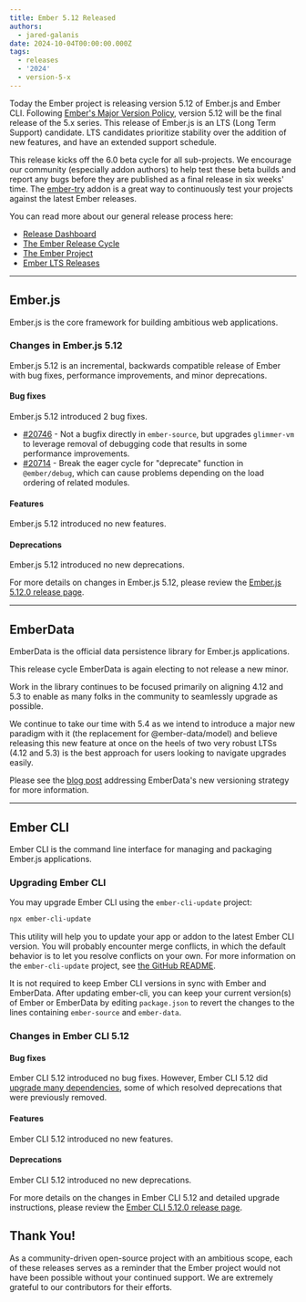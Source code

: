 ```yaml
---
title: Ember 5.12 Released
authors:
  - jared-galanis
date: 2024-10-04T00:00:00.000Z
tags:
  - releases
  - '2024'
  - version-5-x
---
```


Today the Ember project is releasing version 5.12 of Ember.js and Ember CLI. Following [Ember's Major Version Policy](https://rfcs.emberjs.com/id/0830-evolving-embers-major-version-process), version 5.12 will be the final release of the 5.x series. This release of Ember.js is an LTS (Long Term Support) candidate. LTS candidates prioritize stability over the addition of new features, and have an extended support schedule.

This release kicks off the 6.0 beta cycle for all sub-projects. We encourage our community (especially addon authors) to help test these beta builds and report any bugs before they are published as a final release in six weeks' time. The [ember-try](https://github.com/ember-cli/ember-try) addon is a great way to continuously test your projects against the latest Ember releases.

You can read more about our general release process here:

- [Release Dashboard](http://emberjs.com/releases/)
- [The Ember Release Cycle](https://blog.emberjs.com/new-ember-release-process/)
- [The Ember Project](https://blog.emberjs.com/ember-project-at-2-0/)
- [Ember LTS Releases](https://blog.emberjs.com/announcing-embers-first-lts/)

---

## Ember.js

Ember.js is the core framework for building ambitious web applications.

### Changes in Ember.js 5.12

Ember.js 5.12 is an incremental, backwards compatible release of Ember with bug fixes, performance improvements, and minor deprecations.

#### Bug fixes

Ember.js 5.12 introduced 2 bug fixes.

- [#20746](https://github.com/emberjs/ember.js/pull/20746) - Not a bugfix directly in `ember-source`, but upgrades `glimmer-vm` to leverage removal of debugging code that results in some performance improvements.
- [#20714](https://github.com/emberjs/ember.js/pull/20714) - Break the eager cycle for "deprecate" function in `@ember/debug`, which can cause problems depending on the load ordering of related modules.

#### Features

Ember.js 5.12 introduced no new features.

#### Deprecations

Ember.js 5.12 introduced no new deprecations.

For more details on changes in Ember.js 5.12, please review the [Ember.js 5.12.0 release page](https://github.com/emberjs/ember.js/releases/tag/v5.12.0).

---

## EmberData

EmberData is the official data persistence library for Ember.js applications.

This release cycle EmberData is again electing to not release a new minor.

Work in the library continues to be focused primarily on aligning 4.12 and 5.3 to enable as many folks in the community to seamlessly upgrade as possible.

<!-- alex ignore easy -->

We continue to take our time with 5.4 as we intend to introduce a major new paradigm with it (the replacement for @ember-data/model) and believe releasing this new feature at once on the heels of two very robust LTSs (4.12 and 5.3) is the best approach for users looking to navigate upgrades easily.

Please see the [blog post](https://blog.emberjs.com/updates-to-ember-data-versioning-strategy) addressing EmberData's new versioning strategy for more information.

---

## Ember CLI

Ember CLI is the command line interface for managing and packaging Ember.js applications.

### Upgrading Ember CLI

You may upgrade Ember CLI using the `ember-cli-update` project:

```bash
npx ember-cli-update
```

This utility will help you to update your app or addon to the latest Ember CLI version. You will probably encounter merge conflicts, in which the default behavior is to let you resolve conflicts on your own. For more information on the `ember-cli-update` project, see [the GitHub README](https://github.com/ember-cli/ember-cli-update).

It is not required to keep Ember CLI versions in sync with Ember and EmberData. After updating ember-cli, you can keep your current version(s) of Ember or EmberData by editing `package.json` to revert the changes to the lines containing `ember-source` and `ember-data`.

### Changes in Ember CLI 5.12

#### Bug fixes

Ember CLI 5.12 introduced no bug fixes. However, Ember CLI 5.12 did [upgrade many dependencies](https://github.com/ember-cli/ember-cli/releases/tag/v5.12.0), some of which resolved deprecations that were previously removed.

#### Features

Ember CLI 5.12 introduced no new features.

#### Deprecations

Ember CLI 5.12 introduced no new deprecations.

For more details on the changes in Ember CLI 5.12 and detailed upgrade
instructions, please review the [Ember CLI 5.12.0 release page](https://github.com/ember-cli/ember-cli/releases/tag/v5.12.0).

## Thank You!

As a community-driven open-source project with an ambitious scope, each of these releases serves as a reminder that the Ember project would not have been possible without your continued support. We are extremely grateful to our contributors for their efforts.
